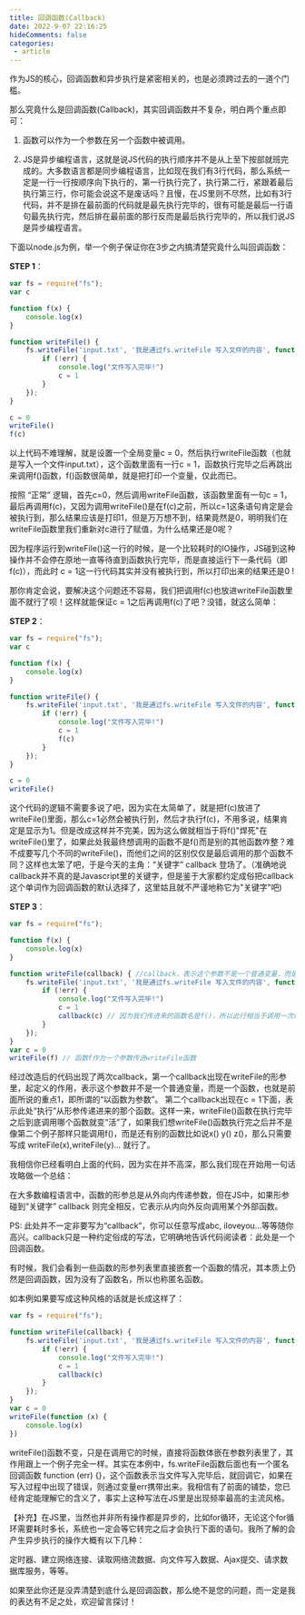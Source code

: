 ```yaml
---
title: 回调函数(Callback)
date: 2022-9-07 22:16:25
hideComments: false
categories:
 - article
---
```



作为JS的核心，回调函数和异步执行是紧密相关的，也是必须跨过去的一道个门槛。

那么究竟什么是回调函数(Callback)，其实回调函数并不复杂，明白两个重点即可：

1. 函数可以作为一个参数在另一个函数中被调用。

2. JS是异步编程语言，这就是说JS代码的执行顺序并不是从上至下按部就班完成的。大多数语言都是同步编程语言，比如现在我们有3行代码，那么系统一定是一行一行按顺序向下执行的，第一行执行完了，执行第二行，紧跟着最后执行第三行，你可能会说这不是废话吗？且慢，在JS里则不尽然，比如有3行代码，并不是排在最前面的代码就是最先执行完毕的，很有可能是最后一行语句最先执行完，然后排在最前面的那行反而是最后执行完毕的，所以我们说JS是异步编程语言。

下面以node.js为例，举一个例子保证你在3步之内搞清楚究竟什么叫回调函数：

**STEP 1**：

```js
var fs = require("fs");
var c

function f(x) {
    console.log(x)
}

function writeFile() {
    fs.writeFile('input.txt', '我是通过fs.writeFile 写入文件的内容', function (err) {
        if (!err) {
            console.log("文件写入完毕!")
            c = 1
        }
    });
}

c = 0
writeFile()
f(c)
```

以上代码不难理解，就是设置一个全局变量c = 0，然后执行writeFile函数（也就是写入一个文件input.txt），这个函数里面有一行c = 1，函数执行完毕之后再跳出来调用f()函数，f()函数很简单，就是把打印一个变量，仅此而已。

按照 “正常” 逻辑，首先c=0，然后调用writeFile函数，该函数里面有一句c = 1，最后再调用f(c)，又因为调用writeFile()是在f(c)之前，所以c=1这条语句肯定是会被执行到，那么结果应该是打印1，但是万万想不到，结果竟然是0，明明我们在writeFile函数里我们重新对c进行了赋值，为什么结果还是0呢？

因为程序运行到writeFile()这一行的时候，是一个比较耗时的IO操作，JS碰到这种操作并不会停在原地一直等待直到函数执行完毕，而是直接运行下一条代码（即f(c)），而此时 c = 1这一行代码其实并没有被执行到，所以打印出来的结果还是0 ! 

那你肯定会说，要解决这个问题还不容易，我们把调用f(c)也放进writeFile函数里面不就行了呗！这样就能保证c = 1之后再调用f(c)了吧？没错，就这么简单：

**STEP 2**：

```js
var fs = require("fs");
var c

function f(x) {
    console.log(x)
}

function writeFile() { 
    fs.writeFile('input.txt', '我是通过fs.writeFile 写入文件的内容', function (err) {
        if (!err) {
            console.log("文件写入完毕!")
            c = 1
            f(c)
        }
    });
}

c = 0
writeFile() 
```

这个代码的逻辑不需要多说了吧，因为实在太简单了，就是把f(c)放进了writeFile()里面，那么c=1必然会被执行到，然后才执行f(c)，不用多说，结果肯定是显示为1。但是改成这样并不完美，因为这么做就相当于将f()"焊死"在writeFile()里了，如果此处我最终想调用的函数不是f()而是别的其他函数咋整？难不成要写几个不同的writeFile()，而他们之间的区别仅仅是最后调用的那个函数不同？这样也太笨了吧，于是今天的主角：“关键字” callback 登场了。（准确地说callback并不真的是Javascript里的关键字，但是鉴于大家都约定成俗把callback这个单词作为回调函数的默认选择了，这里姑且就不严谨地称它为"关键字"吧)

**STEP 3**：

```js
var fs = require("fs");

function f(x) {
    console.log(x)
}

function writeFile(callback) { //callback，表示这个参数不是一个普通变量，而是一个函数
    fs.writeFile('input.txt', '我是通过fs.writeFile 写入文件的内容', function (err) {
        if (!err) {
            console.log("文件写入完毕!")
            c = 1
            callback(c) // 因为我们传进来的函数名是f()，所以此行相当于调用一次f(c)
        }
    });
}
var c = 0
writeFile(f) // 函数f作为一个参数传进writeFile函数
```

经过改造后的代码出现了两次callback，第一个callback出现在writeFile的形参里，起定义的作用，表示这个参数并不是一个普通变量，而是一个函数，也就是前面所说的重点1，即所谓的“以函数为参数”。 第二个callback出现在c = 1下面，表示此处“执行”从形参传递进来的那个函数。这样一来，writeFile()函数在执行完毕之后到底调用哪个函数就变“活”了，如果我们想writeFile()函数执行完之后并不是像第二个例子那样只能调用f()，而是还有别的函数比如说x() y() z()，那么只需要写成 writeFile(x),writeFile(y)... 就行了。

我相信你已经看明白上面的代码，因为实在并不高深，那么我们现在开始用一句话攻略做一个总结：

在大多数编程语言中，函数的形参总是从外向内传递参数，但在JS中，如果形参碰到“关键字” callback 则完全相反，它表示从内向外反向调用某个外部函数。

PS: 此处并不一定非要写为“callback”，你可以任意写成abc, iloveyou...等等随你高兴。callback只是一种约定俗成的写法，它明确地告诉代码阅读者：此处是一个回调函数。

有时候，我们会看到一些函数的形参列表里直接嵌套一个函数的情况，其本质上仍然是回调函数，因为没有了函数名，所以也称匿名函数。

如本例如果要写成这种风格的话就是长成这样了：

```js
var fs = require("fs");

function writeFile(callback) { 
    fs.writeFile('input.txt', '我是通过fs.writeFile 写入文件的内容', function (err) {
        if (!err) {
            console.log("文件写入完毕!")
            c = 1
            callback(c) 
        }
    });
}
var c = 0
writeFile(function (x) {
    console.log(x)
})
```

writeFile()函数不变，只是在调用它的时候，直接将函数体嵌在参数列表里了，其作用跟上一个例子完全一样。其实在本例中，fs.writeFile函数后面也有一个匿名回调函数 function (err) {}，这个函数表示当文件写入完毕后，就回调它，如果在写入过程中出现了错误，则通过变量err携带出来。我相信有了前面的铺垫，您已经肯定能理解它的含义了，事实上这种写法在JS里是出现频率最高的主流风格。

【补充】在JS里，当然也并非所有操作都是异步的，比如for循环，无论这个for循环需要耗时多长，系统也一定会等它转完之后才会执行下面的语句。我所了解的会产生异步执行的操作大概有以下几种：

定时器、建立网络连接、读取网络流数据、向文件写入数据、Ajax提交、请求数据库服务，等等。

如果至此你还是没弄清楚到底什么是回调函数，那么绝不是您的问题，而一定是我的表达有不足之处，欢迎留言探讨！
